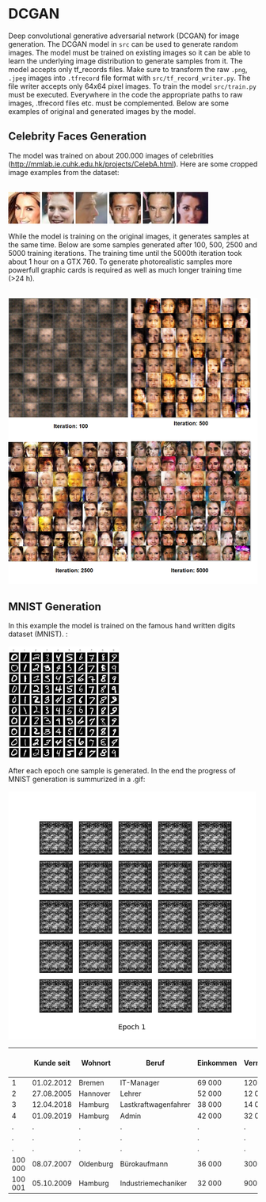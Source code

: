# DCGAN
Deep convolutional generative adversarial network (DCGAN) for image generation. The DCGAN model in `src` can be used to generate random images. The model must be trained on existing images so it can be able to learn the underlying image distribution to generate samples from it. The model accepts only tf_records files. Make sure to transform the raw `.png`, `.jpeg` images into `.tfrecord` file format with `src/tf_record_writer.py`. The file writer accepts only 64x64 pixel images. To train the model `src/train.py` must be executed. Everywhere in the code the appropriate paths to raw images, .tfrecord files etc. must be complemented.
Below are some examples of original and generated images by the model.

## Celebrity Faces Generation

The model was trained on about 200.000 images of celebrities (http://mmlab.ie.cuhk.edu.hk/projects/CelebA.html). Here are some cropped image examples from the dataset:<br/><br/>

![alt text](https://github.com/artem-oppermann/DCGAN/blob/master/Celeb_faces/original%20samples/0.jpg)
![alt text](https://github.com/artem-oppermann/DCGAN/blob/master/Celeb_faces/original%20samples/1.jpg)
![alt text](https://github.com/artem-oppermann/DCGAN/blob/master/Celeb_faces/original%20samples/2.jpg)
![alt text](https://github.com/artem-oppermann/DCGAN/blob/master/Celeb_faces/original%20samples/6.jpg)
![alt text](https://github.com/artem-oppermann/DCGAN/blob/master/Celeb_faces/original%20samples/7.jpg)
![alt text](https://github.com/artem-oppermann/DCGAN/blob/master/Celeb_faces/original%20samples/10.jpg)

While the model is training on the original images, it generates samples at the same time. Below are some samples generated after 100, 500, 2500 and 5000 training iterations. The training time until the 5000th iteration took about 1 hour on a GTX 760. To generate photorealistic samples more powerfull graphic cards is required as well as much longer training time (>24 h). <br/><br/>

![alt text](https://github.com/artem-oppermann/DCGAN/blob/master/Celeb_faces/generated%20samples/gen_sample.png)

## MNIST Generation

In this example the model is trained on the famous hand written digits dataset (MNIST). : <br/><br/>
![alt text](https://github.com/artem-oppermann/DCGAN/blob/master/MNIST/original%20samples/mnist_samples.png)

After each epoch one sample is generated. In the end the progress of MNIST generation is summurized in a .gif:  <br/><br/>
![alt text](https://github.com/artem-oppermann/DCGAN/blob/master/MNIST/generated%20samples/MNIST_DCGAN_generation_animation.gif)


|   | Kunde seit  |Wohnort   | Beruf  | Einkommen  | Vermögensverhältnisse  | Verzug von Kreditraten| Credit-Score|
|---|---|---|---|---|---|---|---|
|1| 01.02.2012  | Bremen  | IT-Manager  | 69 000  | 120 000 | 0 | 98| |
|2| 27.08.2005  | Hannover  | Lehrer  | 52 000  | 12 000  | | 2| 50|
|3|  12.04.2018 | Hamburg  |  Lastkraftwagenfahrer| 38 000  | 14 000  | 0| 85| |
|4|  01.09.2019| Hamburg  |  Admin| 42 000  | 32 000  | 1| 75| |
|.|  .| .  |  .| .  | .  | .| .| |
|.|  .| .  |  .| .  | .  | .| .| |
|.|  .| .  |  .| .  | .  | .| .| |
|100 000|  08.07.2007| Oldenburg  |  Bürokaufmann| 36 000  | 3000  | 3| 17| |
|100 001|  05.10.2009| Hamburg  |  Industriemechaniker| 32 000  | 9000  | 0| 87| |
